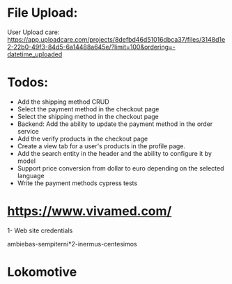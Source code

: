 # File Upload:

User Upload care:
https://app.uploadcare.com/projects/8defbd46d51016dbca37/files/3148d1e2-22b0-49f3-84d5-6a14488a645e/?limit=100&ordering=-datetime_uploaded

# Todos:

- Add the shipping method CRUD
- Select the payment method in the checkout page
- Select the shipping method in the checkout page
- Backend: Add the ability to update the payment method in the order service
- Add the verify products in the checkout page
- Create a view tab for a user's products in the profile page.
- Add the search entity in the header and the ability to configure it by model
- Support price conversion from dollar to euro depending on the selected language
- Write the payment methods cypress tests

# https://www.vivamed.com/

1- Web site credentials

ambiebas-sempiterni\*2-inermus-centesimos

# Lokomotive
